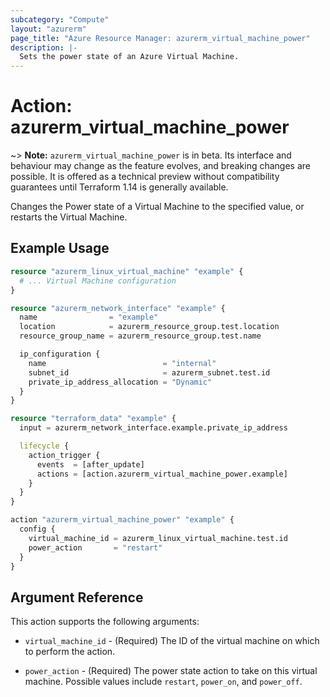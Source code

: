 ```yaml
---
subcategory: "Compute"
layout: "azurerm"
page_title: "Azure Resource Manager: azurerm_virtual_machine_power"
description: |-
  Sets the power state of an Azure Virtual Machine.
---
```


# Action: azurerm_virtual_machine_power

~> **Note:** `azurerm_virtual_machine_power` is in beta. Its interface and behaviour may change as the feature evolves, and breaking changes are possible. It is offered as a technical preview without compatibility guarantees until Terraform 1.14 is generally available.

Changes the Power state of a Virtual Machine to the specified value, or restarts the Virtual Machine.

## Example Usage

```terraform
resource "azurerm_linux_virtual_machine" "example" {
  # ... Virtual Machine configuration
}

resource "azurerm_network_interface" "example" {
  name                = "example"
  location            = azurerm_resource_group.test.location
  resource_group_name = azurerm_resource_group.test.name

  ip_configuration {
    name                          = "internal"
    subnet_id                     = azurerm_subnet.test.id
    private_ip_address_allocation = "Dynamic"
  }
}

resource "terraform_data" "example" {
  input = azurerm_network_interface.example.private_ip_address

  lifecycle {
    action_trigger {
      events  = [after_update]
      actions = [action.azurerm_virtual_machine_power.example]
    }
  }
}

action "azurerm_virtual_machine_power" "example" {
  config {
    virtual_machine_id = azurerm_linux_virtual_machine.test.id
    power_action       = "restart"
  }
}

```

## Argument Reference

This action supports the following arguments:

* `virtual_machine_id` - (Required) The ID of the virtual machine on which to perform the action.

* `power_action` - (Required) The power state action to take on this virtual machine. Possible values include `restart`, `power_on`, and `power_off`.
